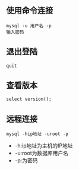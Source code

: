 ## 使用命令连接

```
mysql -u 用户名 -p
输入密码
```

## 退出登陆

```
quit
```

## 查看版本

```
select version();
```

## 远程连接

```
mysql -hip地址 -uroot -p
```

* -h:ip地址为主机的IP地址
* -u:root为数据库用户名
* -p:为密码



